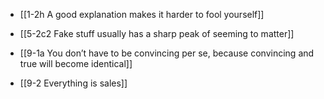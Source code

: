 - [[1-2h A good explanation makes it harder to fool yourself]]
- [[5-2c2 Fake stuff usually has a sharp peak of seeming to matter]]

- [[9-1a You don’t have to be convincing per se, because convincing and true will become identical]]
- [[9-2 Everything is sales]]
